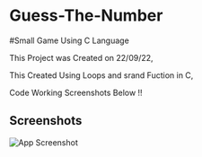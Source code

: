 
# Guess-The-Number
#Small Game Using C Language

This Project was Created on 22/09/22,

This Created Using Loops and srand Fuction in C,

Code Working Screenshots Below !!



## Screenshots

![App Screenshot](https://via.placeholder.com/468x300?text=App+Screenshot+Here)

